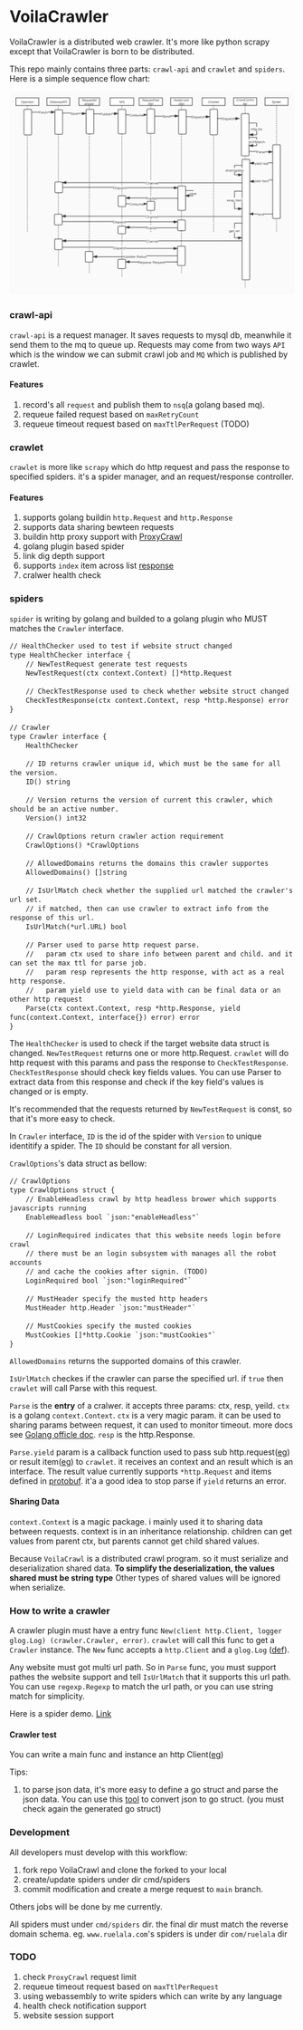 # VoilaCrawler

VoilaCrawler is a distributed web crawler. It's more like python scrapy except that VoilaCrawler is born to be distributed.

This repo mainly contains three parts: `crawl-api` and `crawlet` and `spiders`. Here is a simple sequence flow chart:

![](doc/VoilaCrawl%20时序流程图.jpg)


### crawl-api

`crawl-api` is a request manager. It saves requests to mysql db, meanwhile it send them to the mq to queue up. Requests may come from two ways `API` which is the window we can submit crawl job and `MQ` which is published by crawlet.

#### Features

1. record's all `request` and publish them to `nsq`(a golang based mq).
2. requeue failed request based on `maxRetryCount`
3. requeue timeout request based on `maxTtlPerRequest` (TODO)

### crawlet

`crawlet` is more like `scrapy` which do http request and pass the response to specified spiders. it's a spider manager, and an request/response controller.

#### Features

1. supports golang buildin `http.Request` and `http.Response`
2. supports data sharing bewteen requests
3. buildin http proxy support with [ProxyCrawl](https://proxycrawl.com)
4. golang plugin based spider
5. link dig depth support
6. supports `index` item across list [response](response)
7. cralwer health check

### spiders

`spider` is writing by golang and builded to a golang plugin who MUST matches the `Crawler` interface.

```golang
// HealthChecker used to test if website struct changed
type HealthChecker interface {
	// NewTestRequest generate test requests
	NewTestRequest(ctx context.Context) []*http.Request

	// CheckTestResponse used to check whether website struct changed
	CheckTestResponse(ctx context.Context, resp *http.Response) error
}

// Crawler
type Crawler interface {
	HealthChecker

	// ID returns crawler unique id, which must be the same for all the version.
	ID() string

	// Version returns the version of current this crawler, which should be an active number.
	Version() int32

	// CrawlOptions return crawler action requirement
	CrawlOptions() *CrawlOptions

	// AllowedDomains returns the domains this crawler supportes
	AllowedDomains() []string

	// IsUrlMatch check whether the supplied url matched the crawler's url set.
	// if matched, then can use crawler to extract info from the response of this url.
	IsUrlMatch(*url.URL) bool

	// Parser used to parse http request parse.
	//   param ctx used to share info between parent and child. and it can set the max ttl for parse job.
	//   param resp represents the http response, with act as a real http response.
	//   param yield use to yield data with can be final data or an other http request
	Parse(ctx context.Context, resp *http.Response, yield func(context.Context, interface{}) error) error
}
```

The `HealthChecker` is used to check if the target website data struct is changed. `NewTestRequest` returns one or more http.Request. `crawlet` will do http request with this params and pass the response to `CheckTestResponse`. `CheckTestResponse` should check key fields values. You can use Parser to extract data from this response and check if the key field's values is changed or is empty.

It's recommended that the requests returned by `NewTestRequest` is const, so that it's more easy to check.


In `Crawler` interface, `ID` is the id of the spider with `Version` to unique identitify a spider. The `ID` should be constant for all version. 

`CrawlOptions`'s data struct as bellow:

```golang
// CrawlOptions
type CrawlOptions struct {
	// EnableHeadless crawl by http headless brower which supports javascripts running
	EnableHeadless bool `json:"enableHeadless"`

	// LoginRequired indicates that this website needs login before crawl
	// there must be an login subsystem with manages all the robot accounts
	// and cache the cookies after signin. (TODO)
	LoginRequired bool `json:"loginRequired"`

	// MustHeader specify the musted http headers
	MustHeader http.Header `json:"mustHeader"`

	// MustCookies specify the musted cookies
	MustCookies []*http.Cookie `json:"mustCookies"`
}
```

`AllowedDomains` returns the supported domains of this crawler.

`IsUrlMatch` checkes if the crawler can parse the specified url. if `true` then `crawlet` will call Parse with this request.

`Parse` is the **entry** of a cralwer. it accepts three params: ctx, resp, yeild. `ctx` is a golang `context.Context`. `ctx` is a very magic param. it can be used to sharing params between request, it can used to monitor timeout. more docs see [Golang officle doc](https://golang.org/pkg/context/). `resp` is the http.Response.

`Parse.yield` param is a callback function used to pass sub http.request([eg](https://github.com/voiladev/VoilaCrawl/blob/adbe18d7334c5f7f7bf90e92c80ae6868470cdc5/cmd/spiders/com/ruelala/ruelala.go#L268)) or result item([eg](https://github.com/voiladev/VoilaCrawl/blob/adbe18d7334c5f7f7bf90e92c80ae6868470cdc5/cmd/spiders/com/ruelala/ruelala.go#L490)) to `crawlet`. it receives an context and an result which is an interface. The result value currently supports `*http.Request` and items defined in [protobuf](https://github.com/voiladev/protobuf/blob/main/proto/chameleon/smelter/v1/crawl/item/data.proto). it'a a good idea to stop parse if `yield` returns an error.


#### Sharing Data

`context.Context` is a magic package. i mainly used it to sharing data between requests. context is in an inheritance relationship. children can get values from parent ctx, but parents cannot get child shared values.

Because `VoilaCrawl` is a distributed crawl program. so it must serialize and deserialization shared data. **To simplify the deserialization, the values shared must be string type** Other types of shared values will be ignored when serialize.



### How to write a crawler

A crawler plugin must have a entry func `New(client http.Client, logger glog.Log) (crawler.Crawler, error)`. `crawlet` will call this func to get a `Crawler` instance. The `New` func accepts a `http.Client` and a `glog.Log` ([def](https://github.com/voiladev/go-framework/blob/c10e4eb1a4bc0b599116126318e0d1dc1dc48ff9/glog/glog.go#L17)).

Any website must got multi url path. So in `Parse` func, you must support pathes the website support and tell `IsUrlMatch` that it supports this url path. You can use `regexp.Regexp` to match the url path, or you can use string match for simplicity.

Here is a spider demo. [Link](https://github.com/voiladev/VoilaCrawl/blob/main/cmd/spiders/com/ruelala/ruelala.go)

#### Crawler test

You can write a main func and instance an http Client([eg](https://github.com/voiladev/VoilaCrawl/blob/adbe18d7334c5f7f7bf90e92c80ae6868470cdc5/cmd/spiders/com/ruelala/ruelala.go#L510))

Tips:

1. to parse json data, it's more easy to define a go struct and parse the json data. You can use this [tool](https://mholt.github.io/json-to-go/) to convert json to go struct. (you must check again the generated go struct)


### Development

All developers must develop with this workflow:
1. fork repo VoilaCrawl and clone the forked to your local
2. create/update spiders under dir cmd/spiders
3. commit modification and create a merge request to `main` branch.

Others jobs will be done by me currently. 

All spiders must under `cmd/spiders` dir. the final dir must match the reverse domain schema. eg. `www.ruelala.com`'s  spiders is under dir `com/ruelala` dir


### TODO

1. check `ProxyCrawl` request limit
2. requeue timeout request based on `maxTtlPerRequest`
3. using webassembly to write spiders which can write by any language
4. health check notification support
5. website session support
